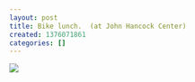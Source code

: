 ```yaml
---
layout: post
title: Bike lunch.  (at John Hancock Center)
created: 1376071861
categories: []
---
```

<img src="http://24.media.tumblr.com/0fe1c464aaf3940ee0762a956971c830/tumblr_mr9zudYo5j1rsr8w3o1_500.jpg"/><br/><br/>

